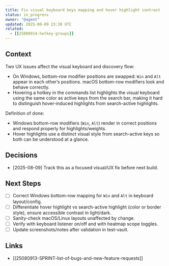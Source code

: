 ```yaml
---
title: Fix visual keyboard keys mapping and hover highlight contrast
status: in_progress
owner: "@agent"
updated: 2025-08-09 23:30 UTC
related:
  - [[25080914-hotkey-groups]]
---
```


## Context
Two UX issues affect the visual keyboard and discovery flow:
- On Windows, bottom-row modifier positions are swapped: `Win` and `Alt` appear in each other’s positions. macOS bottom-row modifiers look and behave correctly.
- Hovering a hotkey in the commands list highlights the visual keyboard using the same color as active keys from the search bar, making it hard to distinguish hover-induced highlights from search-active highlights.

Definition of done:
- Windows bottom-row modifiers (`Win`, `Alt`) render in correct positions and respond properly for highlights/weights.
- Hover highlights use a distinct visual style from search-active keys so both can be understood at a glance.

## Decisions
- [2025-08-09] Track this as a focused visual/UX fix before next build.

## Next Steps
- [ ] Correct Windows bottom-row mapping for `Win` and `Alt` in keyboard layout/config.
- [ ] Differentiate hover highlight vs search-active highlight (color or border style), ensure accessible contrast in light/dark.
- [ ] Sanity-check macOS/Linux layouts unaffected by change.
- [ ] Verify with keyboard listener on/off and with heatmap scope toggles.
- [ ] Update screenshots/notes after validation in test-vault.

## Links
- [[25080913-SPRINT-list-of-bugs-and-new-feature-requests]]

